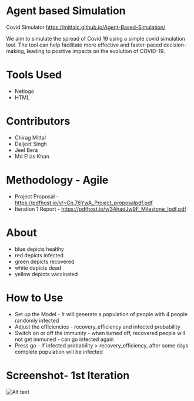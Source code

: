 # Agent based Simulation
 Covid Simulator
https://mittalc.github.io/Agent-Based-Simulation/

We aim to simulate the spread of Covid 19 using a simple covid simulation tool.
The tool can help facilitate more effective and faster-paced decision-making,
leading to positive impacts on the evolution of COVID-19. 

# Tools Used
* Netlogo
* HTML

# Contributors
* Chirag Mittal
* Daljeet Singh
* Jeel Bera
* Md Elias Khan

# Methodology - Agile
* Project Proposal - https://pdfhost.io/v/~Cn.76YwA_Project_proposalpdf.pdf
* Iteration 1 Report - https://pdfhost.io/v/3AhadJw9F_Milestone_Ipdf.pdf

# About 
* blue depicts healthy
* red depicts infected
* green depicts recovered
* white depicts dead
* yellow depicts vaccinated

# How to Use
* Set up the Model - It will generate a population of people with 4 people randomly infected
* Adjust the efficiencies - recovery_efficiency and infected probability
* Switch on or off the immunity - when turned off, recovered people will not get immuned - can go infected again
* Press go - If infected probability > recovery_efficiency, after some days complete population will be infected

# Screenshot- 1st Iteration
![Alt text](slider_3.png)
